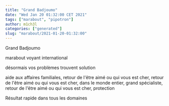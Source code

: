 ```yaml
---
title: "Grand Badjoumo"
date: "Wed Jan 20 01:32:00 CET 2021"
tags: ["marabout", "pipotron"]
author: m1ch3l
categories: ["generated"]
slug: "marabout/2021-01-20-01:32:00"
---
```


Grand Badjoumo

marabout voyant international

désormais vos problèmes trouvent solution

aide aux affaires familiales, retour de l'être aimé ou qui vous est cher, retour de l'être aimé ou qui vous est cher, dans le monde entier, grand spécialiste, retour de l'être aimé ou qui vous est cher, protection

Résultat rapide dans tous les domaines
